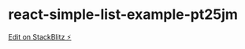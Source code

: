 # react-simple-list-example-pt25jm

[Edit on StackBlitz ⚡️](https://stackblitz.com/edit/react-simple-list-example-pt25jm)
